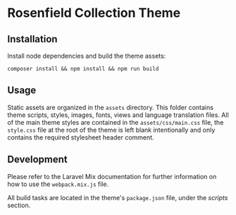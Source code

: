 # Rosenfield Collection Theme

## Installation

Install node dependencies and build the theme assets:

```shell
composer install && npm install && npm run build
```

## Usage

Static assets are organized in the `assets` directory. This folder contains theme scripts, styles, images, fonts, views and language translation files. All of the main theme styles are contained in the `assets/css/main.css` file, the `style.css` file at the root of the theme is left blank intentionally and only contains the required stylesheet header comment. 

## Development

Please refer to the Laravel Mix documentation for further information on how to use the `webpack.mix.js` file.

All build tasks are located in the theme's `package.json` file, under the *scripts* section.
